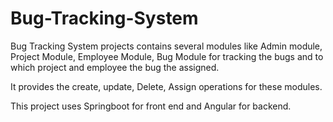 # Bug-Tracking-System
Bug Tracking System projects contains several modules like Admin module, Project Module, Employee Module, Bug Module for tracking the bugs and to which project and employee the bug the assigned.

It provides the create, update, Delete, Assign operations for these modules.

This project uses Springboot for front end and Angular for backend.
